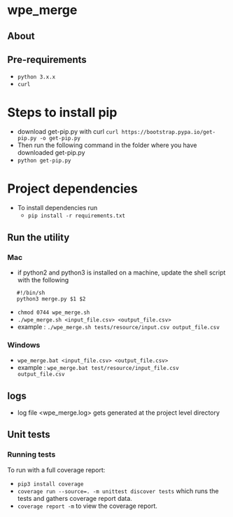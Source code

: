 # wpe_merge

## About

## Pre-requirements
* `python 3.x.x`
* `curl`

# Steps to install pip
* download get-pip.py with curl `curl https://bootstrap.pypa.io/get-pip.py -o get-pip.py`
* Then run the following command in the folder where you have downloaded get-pip.py
* `python get-pip.py`

# Project dependencies 
* To install dependencies run
    * `pip install -r requirements.txt`

## Run the utility

### Mac
   * if python2 and python3 is installed on a machine, update the shell script with the following
   ```
      #!/bin/sh
      python3 merge.py $1 $2
   ```
   *  `chmod 0744 wpe_merge.sh`
   * `./wpe_merge.sh <input_file.csv> <output_file.csv>`
   * example : `./wpe_merge.sh tests/resource/input.csv output_file.csv`

### Windows
   * `wpe_merge.bat <input_file.csv> <output_file.csv>`
   * example :  `wpe_merge.bat test/resource/input_file.csv output_file.csv`

## logs
 * log file <wpe_merge.log> gets generated at the project level directory

## Unit tests
### Running tests

To run with a full coverage report:
  * `pip3 install coverage`
  * `coverage run --source=. -m unittest discover tests` which runs the tests and gathers coverage report data.
  * `coverage report -m` to view the coverage report.
